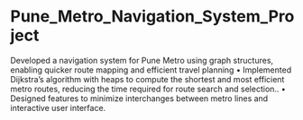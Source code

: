# Pune_Metro_Navigation_System_Project

Developed a navigation system for Pune Metro using graph structures, enabling quicker route mapping and efficient
travel planning
• Implemented Dijkstra’s algorithm with heaps to compute the shortest and most efficient metro routes, reducing the
time required for route search and selection..
• Designed features to minimize interchanges between metro lines and interactive user interface.
